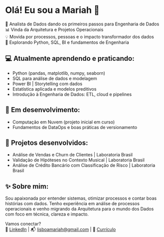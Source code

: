 # Olá! Eu sou a Mariah 👋

🎯 Analista de Dados dando os primeiros passos para Engenharia de Dados  
📊 Vinda da Arquitetura e Projetos Operacionais  
💡 Movida por processos, pessoas e o impacto transformador dos dados  
🚀 Explorando Python, SQL, BI e fundamentos de Engenharia

## 💻 Atualmente aprendendo e praticando:
- Python (pandas, matplotlib, numpy, seaborn)
- SQL para análise de dados e modelagem
- Power BI | Storytelling com dados
- Estatística aplicada e modelos preditivos
- Introdução à Engenharia de Dados: ETL, cloud e pipelines

## 🌱 Em desenvolvimento:
- Computação em Nuvem (projeto inicial em curso)
- Fundamentos de DataOps e boas práticas de versionamento

## 🔨 Projetos desenvolvidos:
- Análise de Vendas e Churn de Clientes | Laboratoria Brasil
- Validação de Hipóteses no Contexto Musical | Laboratoria Brasil
- Análise de Crédito Bancário com Classificação de Risco | Laboratoria Brasil

## ✨ Sobre mim:
Sou apaixonada por entender sistemas, otimizar processos e contar boas histórias com dados.
Tenho experiência em análise de processos operacionais e venho migrando da Arquitetura para
o mundo dos Dados com foco em técnica, clareza e impacto.

Vamos conectar?  
💼 [LinkedIn](linkedin.com/in/mariahlisboa) | 📬 lisboamariah@gmail.com | 📄 [Currículo](https://drive.google.com/file/d/113oZslv372qZnFkANxKoHetck0dx8-vG/view?usp=sharing)
